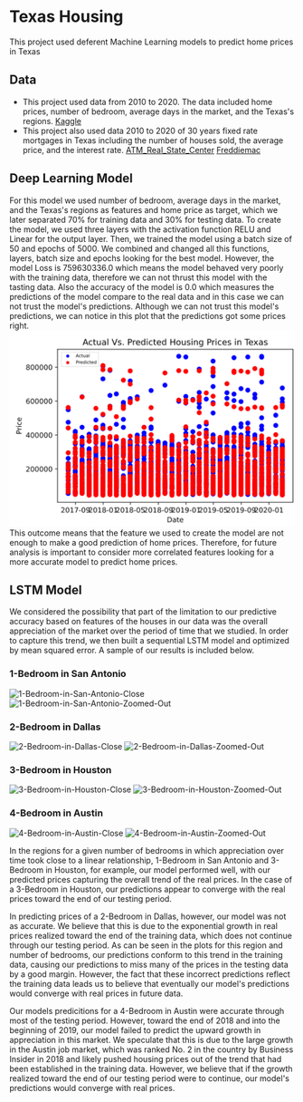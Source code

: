 # Texas Housing
This project used deferent Machine Learning models to predict home prices in Texas

## Data 
* This project used data from 2010 to 2020. The data included home prices, number of bedroom, average days in the market, and the Texas's regions. [Kaggle](https://www.kaggle.com/paultimothymooney/zillow-house-price-data?select=DaysOnZillow_City.csv)
* This project also used data 2010 to 2020 of 30 years fixed rate mortgages in Texas including the number of houses sold, the average price, and the interest rate. [ATM_Real_State_Center](https://www.recenter.tamu.edu/data/housing-activity/#!/activity/State/Texas)
  [Freddiemac](http://www.freddiemac.com/pmms/pmms30.html)

## Deep Learning Model 
For this model we used number of bedroom, average days in the market, and the Texas's regions as features and home price as target, which we later separated 70% for training data and 30% for testing data. To create the model, we used three layers with the activation function RELU and Linear for the output layer.
Then, we trained the model using a batch size of 50 and epochs of 5000. We combined and changed all this functions, layers, batch size and epochs looking for the best model. However, the model Loss is 759630336.0 which means the model behaved very poorly with the training data, therefore we can not thrust this model with the tasting data. Also the accuracy of the model is 0.0 which measures the predictions of the model compare to the real data and in this case we can not trust the model's predictions. 
Although we can not trust this model's predictions, we can notice in this plot that the predictions got some prices right.
![predictions](./Images/predictions-deeplearning.png)
This outcome means that the feature we used to create the model are not enough to make a good prediction of home prices. Therefore, for future analysis is important to consider more correlated features looking for a more accurate model to predict home prices.

## LSTM Model
We considered the possibility that part of the limitation to our predictive accuracy based on features of the houses in our data was the overall appreciation of the market over the period of time that we studied. In order to capture this trend, we then built a sequential LSTM model and optimized by mean squared error. A sample of our results is included below.

### 1-Bedroom in San Antonio
![1-Bedroom-in-San-Antonio-Close](.Images\4\Bedrooms\1\Plot.png)
![1-Bedroom-in-San-Antonio-Zoomed-Out](.Images\4\Bedrooms\1\Plot2.png)
### 2-Bedroom in Dallas
![2-Bedroom-in-Dallas-Close](.Images\9\Bedrooms\2\Plot.png)
![2-Bedroom-in-Dallas-Zoomed-Out](.Images\9\Bedrooms\2\Plot2.png)
### 3-Bedroom in Houston
![3-Bedroom-in-Houston-Close](.Images\9\Bedrooms\3\Plot.png)
![3-Bedroom-in-Houston-Zoomed-Out](.Images\9\Bedrooms\3\Plot2.png)
### 4-Bedroom in Austin
![4-Bedroom-in-Austin-Close](.Images\10\Bedrooms\4\Plot.png)
![4-Bedroom-in-Austin-Zoomed-Out](.Images\10\Bedrooms\4\Plot2.png)

In the regions for a given number of bedrooms in which appreciation over time took close to a linear relationship, 1-Bedroom in San Antonio and 3-Bedroom in Houston, for example, our model performed well, with our predicted prices capturing the overall trend of the real prices. In the case of a 3-Bedroom in Houston, our predictions appear to converge with the real prices toward the end of our testing period.

In predicting prices of a 2-Bedroom in Dallas, however, our model was not as accurate. We believe that this is due to the exponential growth in real prices realized toward the end of the training data, which does not continue through our testing period. As can be seen in the plots for this region and number of bedrooms, our predictions conform to this trend in the training data, causing our predictions to miss many of the prices in the testing data by a good margin. However, the fact that these incorrect predictions reflect the training data leads us to believe that eventually our model's predictions would converge with real prices in future data.

Our models predicitions for a 4-Bedroom in Austin were accurate through most of the testing period. However, toward the end of 2018 and into the beginning of 2019, our model failed to predict the upward growth in appreciation in this market. We speculate that this is due to the large growth in the Austin job market, which was ranked No. 2 in the country by Business Insider in 2018 and likely pushed housing prices out of the trend that had been established in the training data. However, we believe that if the growth realized toward the end of our testing period were to continue, our model's predictions would converge with real prices.

## 


